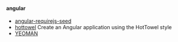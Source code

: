 #### angular
+ [angular-requirejs-seed](https://github.com/tnajdek/angular-requirejs-seed)
+ [hottowel](https://github.com/johnpapa/generator-hottowel) Create an Angular application using the HotTowel style
+ [YEOMAN](http://yeoman.io/learning/)
